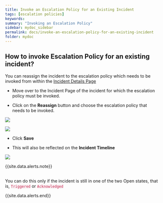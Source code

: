 ```yaml
---
title: Invoke an Escalation Policy for an Existing Incident
tags: [escalation policies]
keywords: 
summary: "Invoking an Escalation Policy"
sidebar: mydoc_sidebar
permalink: docs/invoke-an-escalation-policy-for-an-existing-incident
folder: mydoc
---
```


## How to invoke Escalation Policy for an existing incident?

You can reassign the incident to the escalation policy which needs to be invoked from within the [Incident Details Page](https://support.squadcast.com/docs/incident-details) 

- Move over to the Incident Page of the incident for which the escalation policy must be invoked. 

- Click on the **Reassign** button and choose the escalation policy that needs to be invoked. 

![](images/invoke_escalation_1.png)

![](images/invoke_escalation_2.png)

- Click **Save**

- This will also be reflected on the **Incident Timeline**

![](images/invoke_escalation_3.png)

{{site.data.alerts.note}}
<br/><br/><p>You can do this only if the incident is still in one of the two Open states, that is, <code class="highlighter-rouge" style="color: #c7254e; background-color: #f9f2f4 !important;">Triggered</code> or <code class="highlighter-rouge" style="color: #c7254e; background-color: #f9f2f4 !important;">Acknowledged</code></p>
{{site.data.alerts.end}}